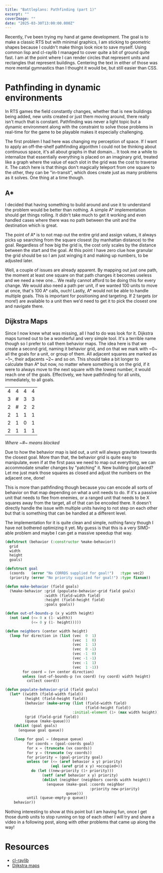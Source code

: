 ```yaml
---
title: "Battleplans: Pathfinding (part 1)"
excerpt: ""
coverImage: ""
date: "2025-03-30T13:00:00.000Z"
---
```


Recently, I've been trying my hand at game development. The goal is to make a classic RTS but with minimal graphics, I am sticking to geometric shapes because I couldn't make things look nice to save myself. Using common lisp and cl-raylib I managed to cover quite a bit of ground quite fast. I am at the point where I can render circles that represent units and rectangles that represent buildings. Centering the text in either of those was more mental gymnastics than I thought it would be, but still easier than CSS.

# Pathfinding in dynamic environments

In RTS games the field constantly changes, whether that is new buildings being added, new units created or just them moving around, there really isn't much that is constant. Pathfinding was never a light topic but a dynamic environment along with the constraint to solve those problems in real-time for the game to be playable makes it especially challenging.

The first problem I had here was changing my perception of space. If I want to apply an off-the-shelf pathfinding algorithm I could not be thinking about continuous space, it's all about graphs in that domain... It took me a while to internalize that essentially everything is placed on an imaginary grid, treated like a graph where the value of each slot in the grid was the cost to traverse it. The catch here is that things don't magically teleport from one square to the other, they can be "in-transit", which does create just as many problems as it solves. One thing at a time though.

## A*

I decided that having something to build around and use it to understand the problem would be better than nothing. A simple A* implementation should get things rolling. It didn't take much to get it working and even handled cases where there was no path between the unit and the destination which is great.

The point of A* is to not map out the entire grid and assign values, it always picks up searching from the square closest (by manhattan distance) to the goal. Regardless of how big the grid is, the cost only scales by the distance between the start and the goal. At this point I have zero clue how granular the grid should be so I am just winging it and making up numbers, to be adjusted later.

Well, a couple of issues are already apparent. By mapping out just one path, the moment at least one square on that path changes it becomes useless and we need a new one... We really cannot afford to be doing this for every change. We would also need a path per unit, if we wanted 100 units to move at once, that's 100 A* calls, ouch! Lastly, A* would not be able to handle multiple goals. This is important for positioning and targeting. If 2 targets (or more!) are available to a unit then we'd need to get it to pick the closest one and navigate there.

## Dijkstra Maps

Since I now knew what was missing, all I had to do was look for it. Dijkstra maps turned out to be a wonderful and very simple tool. It's a terrible name though so I prefer to call them behavior maps. The idea here is that we create a second grid, naming it behavior grid, and on that we mark with ~0~ all the goals for a unit, or group of them. All adjacent squares are marked as ~1~, their adjacents ~2~ and so on. This should take a bit longer to calculate than A* but now, no matter where something is on the grid, if it were to always move to the next square with the lowest number, it would reach one of the goals. Effectively, we have pathfinding for all units, immediately, to all goals.

|   |   |   |   |
|---|---|---|---|
| 4 | 4 | 4 | 4 |
| 3 | # | 3 | 3 |
| 2 | # | 2 | 2 |
| 2 | 1 | 1 | 1 |
| 2 | 1 | 0 | 1 |
| 2 | 1 | 1 | 1 |

_Where ~#~ means blocked_

Due to how the behavior map is laid out, a unit will always gravitate towards the closest goal. More than that, the behavior grid is quite easy to manipulate, even if at the first pass we need to map out everything, we can accommodate smaller changes by "patching" it. New building got placed? Let me just mark those squares as closed and adjust the numbers on the adjacent one, done!

This is more than pathfinding though because you can encode all sorts of behavior on that map depending on what a unit needs to do. If it's a passive unit that needs to flee from enemies, or a ranged unit that needs to be X squares away from the target, all of that can be encoded there. It doesn't directly handle the issue with multiple units having to not step on each other but that is something that can be handled at a different level.

The implementation for it is quite clean and simple, nothing fancy though I have not bothered optimizing it yet. My guess is that this is a very SIMD-able problem and maybe I can get a massive speedup that way.


```lisp
(defstruct (behavior (:constructor %make-behavior))
  grid
  width
  height
  goals)

(defstruct goal
  (coords   (error "No CORRDS supplied for goal!")   :type vec2)
  (priority (error "No priority supplied for goal!") :type fixnum))

(defun make-behavior (field goals)
  (%make-behavior :grid (populate-behavior-grid field goals)
                  :width (field-width field)
                  :height (field-height field)
                  :goals goals))

(defun out-of-bounds-p (x y width height)
  (not (and (<= 0 x (1- width))
            (<= 0 y (1- height)))))

(defun neighbors (center width height)
  (loop for direction in (list (vec  0  1)
                               (vec  1  0)
                               (vec  1  1)
                               (vec  0 -1)
                               (vec -1  0)
                               (vec -1 -1)
                               (vec -1  1)
                               (vec  1 -1))
        for coord = (v+ center direction)
        unless (out-of-bounds-p (vx coord) (vy coord) width height)
          collect coord))

(defun populate-behavior-grid (field goals)
  (let* ((width (field-width field))
         (height (field-height field))
         (behavior (make-array (list (field-width field)
                                     (field-height field))
                               :initial-element (1+ (max width height))))
         (grid (field-grid field))
         (queue (make-queue)))
    (dolist (goal goals)
      (enqueue goal queue))

    (loop for goal = (dequeue queue)
          for coords = (goal-coords goal)
          for x = (truncate (vx coords))
          for y = (truncate (vy coords))
          for priority = (goal-priority goal)
          unless (or (<= (aref behavior x y) priority)
                     (eql (aref grid x y) +occupied+))
            do (let ((new-priority (1+ priority)))
                 (setf (aref behavior x y) priority)
                 (dolist (neighbor (neighbors coords width height))
                   (enqueue (make-goal :coords neighbor
                                       :priority new-priority)
                            queue)))
          until (queue-empty-p queue))
    behavior))
```

Nothing interesting to show at this point but I am having fun, once I get those dumb units to stop running on top of each other I will try and share a video in a following post, along with other problems that came up along the way!

# Resources

- [cl-raylib](https://github.com/longlene/cl-raylib)
- [Dijkstra maps](https://www.roguebasin.com/index.php/Dijkstra_Maps_Visualized)
